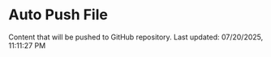 # Auto Push File

Content that will be pushed to GitHub repository.
Last updated: 07/20/2025, 11:11:27 PM